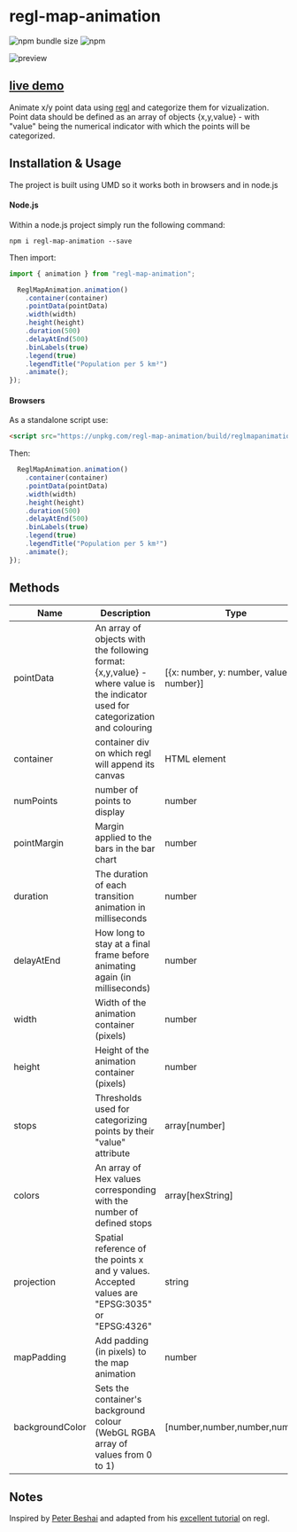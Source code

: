 # regl-map-animation

![npm bundle size](https://img.shields.io/bundlephobia/min/regl-map-animation)
![npm](https://img.shields.io/npm/v/regl-map-animation)

<div>
<img src="assets/images/optimized.gif" alt="preview"/>
<div>

## [live demo](https://eurostat.github.io/regl-map-animation/examples/basic/)

Animate x/y point data using [regl](https://github.com/regl-project/regl) and categorize them for vizualization. Point data should be defined as an array of objects {x,y,value} - with "value" being the numerical indicator with which the points will be categorized.

## Installation & Usage

The project is built using UMD so it works both in browsers and in node.js

#### Node.js

Within a node.js project simply run the following command:

`npm i regl-map-animation --save`

Then import:

```javascript
import { animation } from "regl-map-animation";

  ReglMapAnimation.animation()
    .container(container)
    .pointData(pointData)
    .width(width)
    .height(height)
    .duration(500)
    .delayAtEnd(500)
    .binLabels(true)
    .legend(true)
    .legendTitle("Population per 5 km²")
    .animate();
});
```

#### Browsers

As a standalone script use:

```html
<script src="https://unpkg.com/regl-map-animation/build/reglmapanimation.js"></script>
```

Then:

```javascript
  ReglMapAnimation.animation()
    .container(container)
    .pointData(pointData)
    .width(width)
    .height(height)
    .duration(500)
    .delayAtEnd(500)
    .binLabels(true)
    .legend(true)
    .legendTitle("Population per 5 km²")
    .animate();
});
```

## Methods

| Name            | Description                                                                                                                     | Type                                    | Required | Default            |
| --------------- | ------------------------------------------------------------------------------------------------------------------------------- | --------------------------------------- | -------- | ------------------ |
| pointData       | An array of objects with the following format: {x,y,value} - where value is the indicator used for categorization and colouring | [{x: number, y: number, value: number}] | True     |                    |
| container       | container div on which regl will append its canvas                                                                              | HTML element                            | False    | document.body      |
| numPoints       | number of points to display                                                                                                     | number                                  | False    | pointData.length   |
| pointMargin     | Margin applied to the bars in the bar chart                                                                                     | number                                  | False    | 1                  |
| duration        | The duration of each transition animation in milliseconds                                                                       | number                                  | False    | 5000               |
| delayAtEnd      | How long to stay at a final frame before animating again (in milliseconds)                                                      | number                                  | False    | 0                  |
| width           | Width of the animation container (pixels)                                                                                       | number                                  | False    | window.innerWidth  |
| height          | Height of the animation container (pixels)                                                                                      | number                                  | False    | window.innerHeight |
| stops           | Thresholds used for categorizing points by their "value" attribute                                                              | array[number]                           | False    |                    |
| colors          | An array of Hex values corresponding with the number of defined stops                                                           | array[hexString]                        | False    |                    |
| projection      | Spatial reference of the points x and y values. Accepted values are "EPSG:3035" or "EPSG:4326"                                  | string                                  | False    | "EPSG:3035"        |
| mapPadding      | Add padding (in pixels) to the map animation                                                                                    | number                                  | False    |
| backgroundColor | Sets the container's background colour (WebGL RGBA array of values from 0 to 1)                                                 | [number,number,number,number]           | False    | [1,1,1,1] (white)  |

## Notes

Inspired by [Peter Beshai](https://peterbeshai.com/) and adapted from his [excellent tutorial](https://peterbeshai.com/blog/2017-05-26-beautifully-animate-points-with-webgl-and-regl/) on regl.
